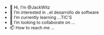 - 👋 Hi, I’m @JackWitz
- 👀 I’m interested in ..el desarrollo de software
- 🌱 I’m currently learning ...TIC'S
- 💞️ I’m looking to collaborate on ...
- 📫 How to reach me ...

<!---
JackWitz/JackWitz is a ✨ special ✨ repository because its `README.md` (this file) appears on your GitHub profile.
You can click the Preview link to take a look at your changes.
--->
